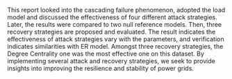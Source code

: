 This report looked into the cascading failure phenomenon, adopted the load model and discussed the effectiveness of four different attack strategies. Later, the results were compared to two null reference models. Then, three recovery strategies are proposed and evaluated. The result indicates the effectiveness of attack strategies vary with the parameters, and verification indicates similarities with ER model. Amongst three recovery strategies, the Degree Centrality one was the most effective one on this dataset. By implementing several attack and recovery strategies, we seek to provide insights into improving the resilience and stability of power grids.

